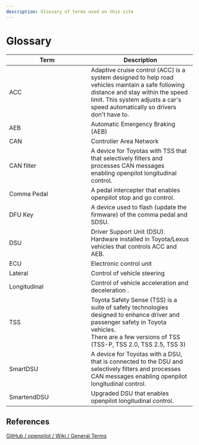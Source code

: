 ```yaml
---
description: Glossary of terms used on this site
---
```


# Glossary

<table><thead><tr><th width="205">Term</th><th>Description</th></tr></thead><tbody><tr><td>ACC</td><td>Adaptive cruise control (ACC) is a system designed to help road vehicles maintain a safe following distance and stay within the speed limit. This system adjusts a car's speed automatically so drivers don't have to.</td></tr><tr><td>AEB</td><td>Automatic Emergency Braking (AEB)</td></tr><tr><td>CAN</td><td>Controller Area Network</td></tr><tr><td>CAN filter</td><td>A device for Toyotas with TSS that that selectively filters and processes CAN messages enabling openpilot longitudinal control.</td></tr><tr><td>Comma Pedal</td><td>A pedal intercepter that enables openpilot stop and go control.</td></tr><tr><td>DFU Key</td><td>A device used to flash (update the firmware) of the comma pedal and SDSU.</td></tr><tr><td>DSU</td><td>Driver Support Unit (DSU). Hardware installed in Toyota/Lexus vehicles that controls ACC and AEB. </td></tr><tr><td>ECU</td><td>Electronic control unit</td></tr><tr><td>Lateral</td><td>Control of vehicle steering</td></tr><tr><td>Longitudinal</td><td>Control of vehicle acceleration and deceleration .</td></tr><tr><td>TSS</td><td>Toyota Safety Sense (TSS) is a suite of safety technologies designed to enhance driver and passenger safety in Toyota vehicles.<br>There are a few versions of TSS (TSS-P, TSS 2.0, TSS 2.5, TSS 3)</td></tr><tr><td>SmartDSU</td><td>A device for Toyotas with a DSU, that is connected to the DSU and selectively filters and processes CAN messages enabling openpilot longitudinal control.</td></tr><tr><td>SmartendDSU</td><td>Upgraded DSU that enables openpilot longitudinal control.</td></tr></tbody></table>

## References&#x20;

[GitHub / openpilot / Wiki / General Terms](https://github.com/commaai/openpilot/wiki/General-Terms)
